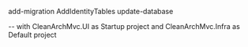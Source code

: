 add-migration AddIdentityTables
update-database

-- with CleanArchMvc.UI as Startup project and CleanArchMvc.Infra as Default project